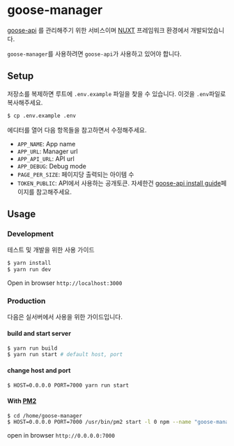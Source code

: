 # goose-manager

[goose-api](https://github.com/redgoose-dev/goose-api) 를 관리해주기 위한 서비스이며 [NUXT](https://nuxtjs.org) 프레임워크 환경에서 개발되었습니다.

`goose-manager`를 사용하려면 `goose-api`가 사용하고 있어야 합니다.


## Setup

저장소를 복제하면 루트에 `.env.example` 파일을 찾을 수 있습니다. 이것을 `.env`파일로 복사해주세요.

```bash
$ cp .env.example .env
```

에디터를 열어 다음 항목들을 참고하면서 수정해주세요.

- `APP_NAME`: App name
- `APP_URL`: Manager url
- `APP_API_URL`: API url
- `APP_DEBUG`: Debug mode
- `PAGE_PER_SIZE`: 페이지당 출력되는 아이템 수
- `TOKEN_PUBLIC`: API에서 사용하는 공개토큰. 자세한건 [goose-api install guide](https://github.com/redgoose-dev/goose-api/wiki/Install-guide)페이지를 참고해주세요.


## Usage

### Development

테스트 및 개발을 위한 사용 가이드

```bash
$ yarn install
$ yarn run dev
```

Open in browser `http://localhost:3000`


### Production

다음은 실서버에서 사용을 위한 가이드입니다.

#### build and start server

```bash
$ yarn run build
$ yarn run start # default host, port
```

#### change host and port

```bash
$ HOST=0.0.0.0 PORT=7000 yarn run start
```

#### With [PM2](http://pm2.keymetrics.io)

```bash
$ cd /home/goose-manager
$ HOST=0.0.0.0 PORT=7000 /usr/bin/pm2 start -l 0 npm --name "goose-manager" -- start
```

open in browser `http://0.0.0.0:7000`
